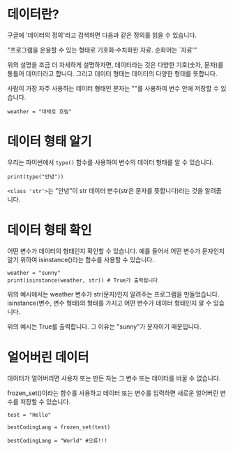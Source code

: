 # 데이터란?
구글에 '데이터의 정의'라고 검색하면 다음과 같은 정의를 읽을 수 있습니다.

"프로그램을 운용할 수 있는 형태로 기호화·수치화한 자료. 순화어는 `자료'"

위의 설명을 조금 더 자세하게 설명하자면, 데이터라는 것은 다양한 기호(숫자, 문자)를 통틀어 데이터라고 합니다. 그리고 데이터 형태는 데이터의 다양한 형태를 뜻합니다.

사람이 가장 자주 사용하는 데이터 형태인 문자는 ""를 사용하여 변수 안에 저장할 수 있습니다.

```
weather = "대체로 흐림"
```

# 데이터 형태 알기
우리는 파이썬에서 `type()` 함수를 사용하여 변수의 데이터 형태를 알 수 있습니다.

```
print(type("안녕"))
```

`<class 'str'>`는 "안녕"이 str 데이터 변수(str은 문자를 뜻합니다)라는 것을 알려줍니다.

# 데이터 형태 확인
어떤 변수가 데이터의 형태인지 확인할 수 있습니다. 예를 들어서 어떤 변수가 문자인지 알기 위하여 isinstance()라는 함수를 사용할 수 있습니다.

```
weather = "sunny"
print(isinstance(weather, str)) # True가 출력됩니다
```

위의 예시에서는 weather 변수가 str(문자)인지 알려주는 프로그램을 만들었습니다. isinstance(변수, 변수 형태)의 형태를 가지고 어떤 변수가 데이터 형태인지 알 수 있습니다.

위의 예시는 True를 출력합니다. 그 이유는 "sunny"가 문자이기 때문입니다.

# 얼어버린 데이터
데이터가 얼어버리면 사용자 또는 만든 자는 그 변수 또는 데이터를 바꿀 수 없습니다.

frozen_set()이라는 함수를 사용하고 데이터 또는 변수를 입력하면 새로운 얼어버린 변수를 저장할 수 있습니다.

```
test = "Hello"

bestCodingLang = frozen_set(test)

bestCodingLang = "World" #오류!!!
```
